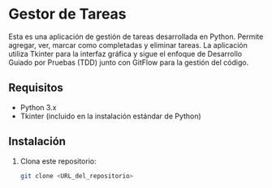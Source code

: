 # Gestor de Tareas

Esta es una aplicación de gestión de tareas desarrollada en Python. Permite agregar, ver, marcar como completadas y eliminar tareas. La aplicación utiliza Tkinter para la interfaz gráfica y sigue el enfoque de Desarrollo Guiado por Pruebas (TDD) junto con GitFlow para la gestión del código.

## Requisitos

- Python 3.x
- Tkinter (incluido en la instalación estándar de Python)

## Instalación

1. Clona este repositorio:
   ```bash
   git clone <URL_del_repositorio>

